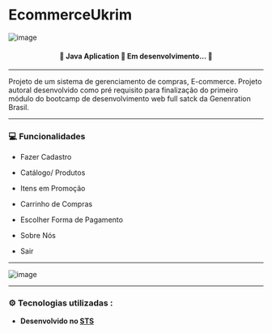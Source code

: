 # EcommerceUkrim

![image](https://github.com/wanessakcm/EcommerceUkrim/assets/131920943/a3e3f5e2-1ef5-42f2-947b-33dd5b8ed05b)

<h4 align="center"> 
	🚧  Java Aplication 🚀 Em desenvolvimento...  🚧
 </h4>
 
***
Projeto de um sistema de gerenciamento de compras, E-commerce.
Projeto autoral desenvolvido como pré requisito para finalização do  primeiro módulo do bootcamp de desenvolvimento web full satck da Genenration Brasil.
***
### 💻 Funcionalidades

- Fazer Cadastro

- Catálogo/ Produtos

- Itens em Promoção

- Carrinho de Compras

- Escolher Forma de Pagamento

- Sobre Nós
  
- Sair
***
![image](https://github.com/wanessakcm/EcommerceUkrim/assets/131920943/38790e23-40ae-46f4-9737-f7442fc7715b)
***
### ⚙️ Tecnologias utilizadas :

- **Desenvolvido no [STS](https://spring.io/tools)**


